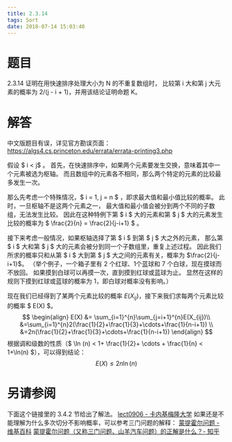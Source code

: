 ```yaml
---
title: 2.3.14
tags: Sort
date: 2018-07-14 15:03:40
---
```


# 题目

2.3.14
证明在用快速排序处理大小为 N 的不重复数组时，
比较第 i 大和第 j 大元素的概率为 2/(j - i + 1)，并用该结论证明命题 K。

# 解答

中文版题目有误，详见官方勘误页面：https://algs4.cs.princeton.edu/errata/errata-printing3.php

假设 $ i < j$ 。
首先，在快速排序中，如果两个元素要发生交换，意味着其中一个元素被选为枢轴。
而且数组中的元素各不相同，那么两个特定的元素的比较最多发生一次。

那么先考虑一个特殊情况，$ i = 1, j = n $ ，即求最大值和最小值比较的概率。
此时，一旦枢轴不是这两个元素之一，
最大值和最小值会被分到两个不同的子数组，无法发生比较。
因此在这种特例下第 $ i $ 大的元素和第 $ j  $ 大的元素发生比较的概率为 $ \frac{2}{n} = \frac{2}{j-i+1} $ 。

接下来考虑一般情况，如果枢轴选择了第 $ i $ 到第 $ j $ 大之外的元素，
那么第 $ i $ 大和第 $ j $ 大的元素会被分到同一个子数组里，重复上述过程。
因此我们所求的概率只和从第 $ i $ 大到第 $ j $ 大之间的元素有关，概率为 $\frac{2}{j-i+1}$。
（举个例子，一个箱子里有 2 个红球、1个蓝球和 7 个白球，现在摸球而不放回。
如果摸到白球可以再摸一次，直到摸到红球或蓝球为止。
显然在这样的规则下摸到红球或蓝球的概率为 1，即白球对概率没有影响。）

现在我们已经得到了某两个元素比较的概率 $E(X_{ij})$，接下来我们求每两个元素比较的概率 $ E(X) $。
$$
\begin{align}
E(X)
&= \sum_{i=1}^{n}\sum_{j=i+1}^{n}E(X_{ij})\\
&=\sum_{i=1}^{n}2(\frac{1}{2}+\frac{1}{3}+\cdots+\frac{1}{n-i+1}) \\
&=2n(\frac{1}{2}+\frac{1}{3}+\cdots+\frac{1}{n-i+1})
\end{align}
$$
根据调和级数的性质（$ \ln (n) < 1+ \frac{1}{2}+ \cdots + \frac{1}{n} < 1+\ln(n) $），可以得到结论：
$$
E(X) \le 2n \ln(n) 
$$

# 另请参阅

下面这个链接里的 3.4.2 节给出了解法。
[lect0906 - 卡内基梅隆大学](https://www.cs.cmu.edu/~avrim/451f11/lectures/lect0906.pdf)
如果还是不能理解为什么多次切分不影响概率，可以参考三门问题的解释：
[蒙提霍尔问题 - 维基百科](https://zh.wikipedia.org/wiki/蒙提霍爾問題)
[蒙提霍尔问题（又称三门问题、山羊汽车问题）的正解是什么？- 知乎](https://www.zhihu.com/question/26709273?rf=25099900)